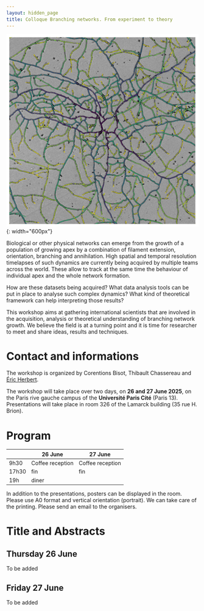 ```yaml
---
layout: hidden_page
title: Colloque Branching networks. From experiment to theory
---
```


![*Podospora anserina* thallus growth](/images/Datation_M2WT_210909.jpg){: width="600px"}

 Biological or other physical networks can emerge from the growth of a population of growing apex by a combination of filament extension, orientation, branching and annihilation. High spatial and temporal resolution timelapses of such dynamics are currently being acquired by multiple teams across the world. These allow to track at the same time the behaviour of individual apex and the whole network formation.
 
How are these datasets being acquired? What data analysis tools can be put in place to analyse such complex dynamics? What kind of theoretical framework can help interpreting those results?

This  workshop aims at gathering international scientists that are involved in the acquisition, analysis or theoretical understanding of branching network growth. We believe the field is at a turning point and it is time for researcher to meet and share ideas, results and techniques.  


# Contact and informations

The workshop is organized by Corentions Bisot, Thibault Chassereau and [Éric Herbert](mailto:eric.herbert@u-paris.fr).

The workshop will take place over two days, on **26 and 27 June 2025**, on the Paris rive gauche campus of the **Université Paris Cité** (Paris 13). Presentations will take place in room 326 of the Lamarck building (35 rue H. Brion).


# Program

|       | 26 June            | 27 June              |
|-------|-------------------|-----------------------|
| 9h30  | Coffee reception  | Coffee reception      |
| 17h30 | fin               | fin                   |
| 19h   | diner             |                       |

In addition to the presentations, posters can be displayed in the room. Please use A0 format and vertical orientation (portrait). We can take care of the printing. Please send an email to the organisers.

# Title and Abstracts
## Thursday 26 June 
To be added
## Friday 27 June
To be added
